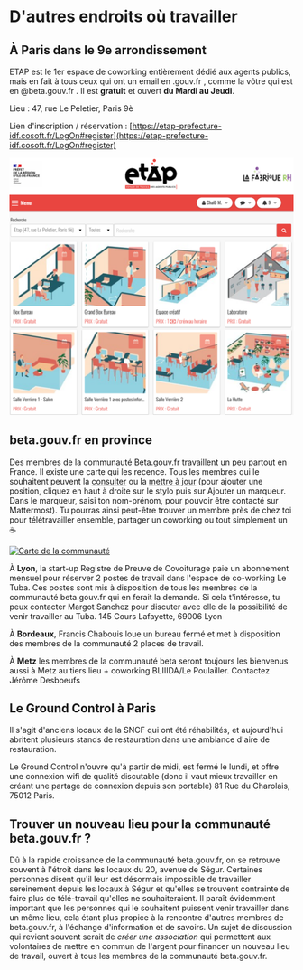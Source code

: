 # D'autres endroits où travailler

## À **Paris dans le 9e arrondissement**

ETAP est le 1er espace de coworking entièrement dédié aux agents publics, mais en fait à tous ceux qui ont un email en .gouv.fr , comme la vôtre qui est en @beta.gouv.fr . Il est **gratuit** et ouvert **du Mardi au Jeudi**.

Lieu : 47, rue Le Peletier, Paris 9è

Lien d'inscription / réservation : [https://etap-prefecture-idf.cosoft.fr/LogOn#register](https://etap-prefecture-idf.cosoft.fr/LogOn#register)

![](<../../../.gitbook/assets/Capture d’écran 2021-11-03 à 12.33.38.png>)

## b**eta.gouv.fr en province**

Des membres de la communauté Beta.gouv.fr travaillent un peu partout en France. Il existe une carte qui les recence. Tous les membres qui le souhaitent peuvent la [consulter](http://umap.openstreetmap.fr/fr/map/la-communaute-betagouv\_498937) ou la [mettre à jour](http://umap.openstreetmap.fr/fr/map/anonymous-edit/498937:rNZ9vgD45VPxZlCh2TPIJoO6K0A) (pour ajouter une position, cliquez en haut à droite sur le stylo puis sur Ajouter un marqueur. Dans le marqueur, saisi ton nom-prénom, pour pouvoir être contacté sur Mattermost). Tu pourras ainsi peut-être trouver un membre près de chez toi pour télétravailler ensemble, partager un coworking ou tout simplement un ☕️

[![Carte de la communauté](../../../.gitbook/assets/carte\_communaute.png)](http://umap.openstreetmap.fr/fr/map/la-communaute-betagouv\_498937)

À **Lyon**, la start-up Registre de Preuve de Covoiturage paie un abonnement mensuel pour réserver 2 postes de travail dans l'espace de co-working Le Tuba. Ces postes sont mis à disposition de tous les membres de la communauté beta.gouv.fr qui en ferait la demande. Si cela t'intéresse, tu peux contacter Margot Sanchez pour discuter avec elle de la possibilité de venir travailler au Tuba. 145 Cours Lafayette, 69006 Lyon

À **Bordeaux**, Francis Chabouis loue un bureau fermé et met à disposition des membres de la communauté 2 places de travail.

À **Metz** les membres de la communauté beta seront toujours les bienvenus aussi à Metz au tiers lieu + coworking BLIIIDA/Le Poulailler. Contactez Jérôme Desboeufs

## **Le Ground Control à Paris**

Il s'agit d'anciens locaux de la SNCF qui ont été réhabilités, et aujourd'hui abritent plusieurs stands de restauration dans une ambiance d'aire de restauration.

Le Ground Control n'ouvre qu'à partir de midi, est fermé le lundi, et offre une connexion wifi de qualité discutable (donc il vaut mieux travailler en créant une partage de connexion depuis son portable) 81 Rue du Charolais, 75012 Paris.

## **Trouver un nouveau lieu pour la communauté beta.gouv.fr ?**

Dû à la rapide croissance de la communauté beta.gouv.fr, on se retrouve souvent à l'étroit dans les locaux du 20, avenue de Ségur. Certaines personnes disent qu'il leur est désormais impossible de travailler sereinement depuis les locaux à Ségur et qu'elles se trouvent contrainte de faire plus de télé-travail qu'elles ne souhaiteraient. Il paraît évidemment important que les personnes qui le souhaitent puissent venir travailler dans un même lieu, cela étant plus propice à la rencontre d'autres membres de beta.gouv.fr, à l'échange d'information et de savoirs. Un sujet de discussion qui revient souvent serait de _créer une association_ qui permettent aux volontaires de mettre en commun de l'argent pour financer un nouveau lieu de travail, ouvert à tous les membres de la communauté beta.gouv.fr.
